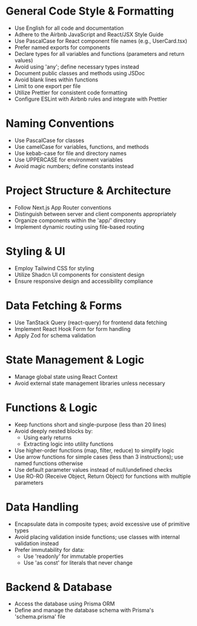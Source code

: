 # General Code Style & Formatting
- Use English for all code and documentation
- Adhere to the Airbnb JavaScript and React/JSX Style Guide
- Use PascalCase for React component file names (e.g., UserCard.tsx)
- Prefer named exports for components
- Declare types for all variables and functions (parameters and return values)
- Avoid using 'any'; define necessary types instead
- Document public classes and methods using JSDoc
- Avoid blank lines within functions
- Limit to one export per file
- Utilize Prettier for consistent code formatting
- Configure ESLint with Airbnb rules and integrate with Prettier

# Naming Conventions
- Use PascalCase for classes
- Use camelCase for variables, functions, and methods
- Use kebab-case for file and directory names
- Use UPPERCASE for environment variables
- Avoid magic numbers; define constants instead

# Project Structure & Architecture
- Follow Next.js App Router conventions
- Distinguish between server and client components appropriately
- Organize components within the 'app/' directory
- Implement dynamic routing using file-based routing

# Styling & UI
- Employ Tailwind CSS for styling
- Utilize Shadcn UI components for consistent design
- Ensure responsive design and accessibility compliance

# Data Fetching & Forms
- Use TanStack Query (react-query) for frontend data fetching
- Implement React Hook Form for form handling
- Apply Zod for schema validation

# State Management & Logic
- Manage global state using React Context
- Avoid external state management libraries unless necessary

# Functions & Logic
- Keep functions short and single-purpose (less than 20 lines)
- Avoid deeply nested blocks by:
  - Using early returns
  - Extracting logic into utility functions
- Use higher-order functions (map, filter, reduce) to simplify logic
- Use arrow functions for simple cases (less than 3 instructions); use named functions otherwise
- Use default parameter values instead of null/undefined checks
- Use RO-RO (Receive Object, Return Object) for functions with multiple parameters

# Data Handling
- Encapsulate data in composite types; avoid excessive use of primitive types
- Avoid placing validation inside functions; use classes with internal validation instead
- Prefer immutability for data:
  - Use 'readonly' for immutable properties
  - Use 'as const' for literals that never change

# Backend & Database
- Access the database using Prisma ORM
- Define and manage the database schema with Prisma's 'schema.prisma' file
